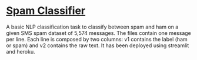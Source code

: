 # [Spam Classifier](https://emailspamclassifier.herokuapp.com/)
 A basic NLP classification task to classify between spam and ham on a given SMS spam dataset of 5,574 messages. The files contain one message per line. Each line is composed by two columns: v1 contains the label (ham or spam) and v2 contains the raw text.
 It has been deployed using streamlit and heroku. 
